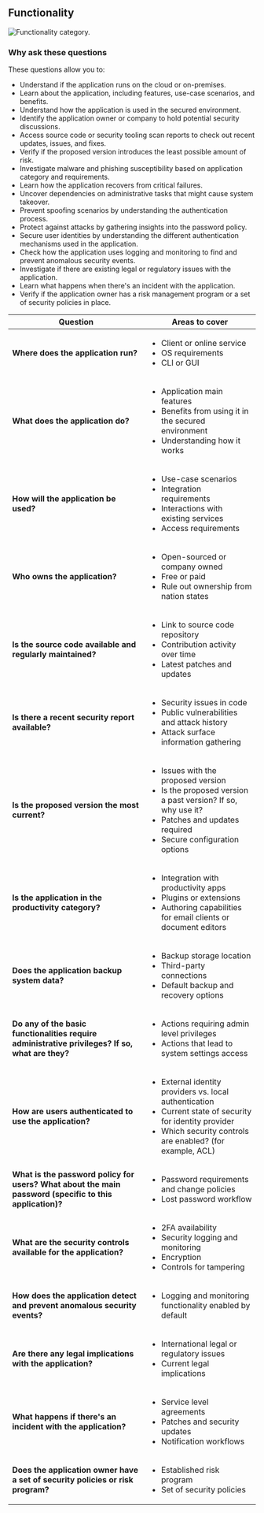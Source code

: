 ## Functionality

![Functionality category.](../media/supporting-icons/functionality.png)

### Why ask these questions

These questions allow you to:

- Understand if the application runs on the cloud or on-premises.
- Learn about the application, including features, use-case scenarios, and benefits.
- Understand how the application is used in the secured environment.
- Identify the application owner or company to hold potential security discussions.
- Access source code or security tooling scan reports to check out recent updates, issues, and fixes.
- Verify if the proposed version introduces the least possible amount of risk.
- Investigate malware and phishing susceptibility based on application category and requirements.
- Learn how the application recovers from critical failures.
- Uncover dependencies on administrative tasks that might cause system takeover.
- Prevent spoofing scenarios by understanding the authentication process.
- Protect against attacks by gathering insights into the password policy.
- Secure user identities by understanding the different authentication mechanisms used in the application.
- Check how the application uses logging and monitoring to find and prevent anomalous security events.
- Investigate if there are existing legal or regulatory issues with the application.
- Learn what happens when there's an incident with the application.
- Verify if the application owner has a risk management program or a set of security policies in place.

|Question|Areas to cover|
|--------|--------------|
|**Where does the application run?**|<ul><li>Client or online service</li><li>OS requirements</li><li>CLI or GUI</li></ul>|
|**What does the application do?**|<ul><li>Application main features</li><li>Benefits from using it in the secured environment</li><li>Understanding how it works</li></ul>|
|**How will the application be used?**|<ul><li>Use-case scenarios</li><li>Integration requirements</li><li>Interactions with existing services</li><li>Access requirements</li></ul>|
|**Who owns the application?**|<ul><li>Open-sourced or company owned</li><li>Free or paid</li><li>Rule out ownership from nation states</li></ul>|
|**Is the source code available and regularly maintained?**|<ul><li>Link to source code repository</li><li>Contribution activity over time</li><li>Latest patches and updates</li></ul>|
|**Is there a recent security report available?**|<ul><li>Security issues in code</li><li>Public vulnerabilities and attack history</li><li>Attack surface information gathering</li></ul>|
|**Is the proposed version the most current?**|<ul><li>Issues with the proposed version</li><li>Is the proposed version a past version? If so, why use it?</li><li>Patches and updates required</li><li>Secure configuration options</li></ul>|
|**Is the application in the productivity category?**|<ul><li>Integration with productivity apps</li><li>Plugins or extensions</li><li>Authoring capabilities for email clients or document editors</li></ul>|
|**Does the application backup system data?**|<ul><li>Backup storage location</li><li>Third-party connections</li><li>Default backup and recovery options</li></ul>|
|**Do any of the basic functionalities require administrative privileges? If so, what are they?**|<ul><li>Actions requiring admin level privileges</li><li>Actions that lead to system settings access</li></ul>|
|**How are users authenticated to use the application?**|<ul><li>External identity providers vs. local authentication</li><li>Current state of security for identity provider</li><li>Which security controls are enabled? (for example, ACL)</li></ul>|
|**What is the password policy for users? What about the main password (specific to this application)?**|<ul><li>Password requirements and change policies</li><li>Lost password workflow</li></ul>|
|**What are the security controls available for the application?**|<ul><li>2FA availability</li><li>Security logging and monitoring</li><li>Encryption</li><li>Controls for tampering</li></ul>|
|**How does the application detect and prevent anomalous security events?**|<ul><li>Logging and monitoring functionality enabled by default</li></ul>|
|**Are there any legal implications with the application?**|<ul><li>International legal or regulatory issues</li><li>Current legal implications</li></ul>|
|**What happens if there's an incident with the application?**|<ul><li>Service level agreements</li><li>Patches and security updates</li><li>Notification workflows</li></ul>|
|**Does the application owner have a set of security policies or risk program?**|<ul><li>Established risk program</li><li>Set of security policies</li></ul>|